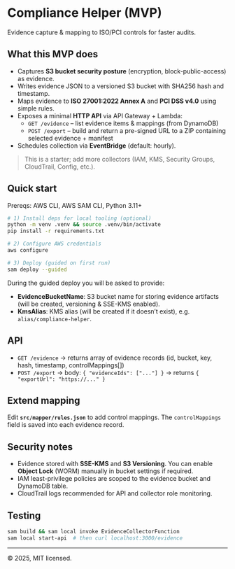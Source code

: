 
# Compliance Helper (MVP)

Evidence capture & mapping to ISO/PCI controls for faster audits.

## What this MVP does

- Captures **S3 bucket security posture** (encryption, block-public-access) as evidence.
- Writes evidence JSON to a versioned S3 bucket with SHA256 hash and timestamp.
- Maps evidence to **ISO 27001:2022 Annex A** and **PCI DSS v4.0** using simple rules.
- Exposes a minimal **HTTP API** via API Gateway + Lambda:
  - `GET /evidence` – list evidence items & mappings (from DynamoDB)
  - `POST /export` – build and return a pre-signed URL to a ZIP containing selected evidence + manifest
- Schedules collection via **EventBridge** (default: hourly).

> This is a starter; add more collectors (IAM, KMS, Security Groups, CloudTrail, Config, etc.).

## Quick start

Prereqs: AWS CLI, AWS SAM CLI, Python 3.11+

```bash
# 1) Install deps for local tooling (optional)
python -m venv .venv && source .venv/bin/activate
pip install -r requirements.txt

# 2) Configure AWS credentials
aws configure

# 3) Deploy (guided on first run)
sam deploy --guided
```

During the guided deploy you will be asked to provide:
- **EvidenceBucketName**: S3 bucket name for storing evidence artifacts (will be created, versioning & SSE-KMS enabled).
- **KmsAlias**: KMS alias (will be created if it doesn’t exist), e.g. `alias/compliance-helper`.

## API

- `GET /evidence` -> returns array of evidence records (id, bucket, key, hash, timestamp, controlMappings[])
- `POST /export` -> body: `{ "evidenceIds": ["..."] }` -> returns `{ "exportUrl": "https://..." }`

## Extend mapping

Edit **`src/mapper/rules.json`** to add control mappings. The `controlMappings` field is saved into each evidence record.

## Security notes

- Evidence stored with **SSE-KMS** and **S3 Versioning**. You can enable **Object Lock** (WORM) manually in bucket settings if required.
- IAM least-privilege policies are scoped to the evidence bucket and DynamoDB table.
- CloudTrail logs recommended for API and collector role monitoring.

## Testing

```bash
sam build && sam local invoke EvidenceCollectorFunction
sam local start-api  # then curl localhost:3000/evidence
```

---

© 2025, MIT licensed.
